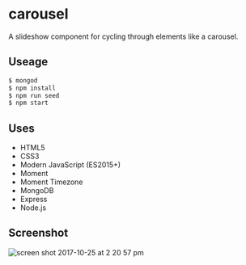 # carousel
A slideshow component for cycling through elements like a carousel.

## Useage
```bash
$ mongod
$ npm install
$ npm run seed
$ npm start
```

## Uses
* HTML5
* CSS3
* Modern JavaScript (ES2015+)
* Moment
* Moment Timezone
* MongoDB
* Express
* Node.js

## Screenshot
![screen shot 2017-10-25 at 2 20 57 pm](https://user-images.githubusercontent.com/31416056/32023958-c5e7f160-b98f-11e7-9e55-dc68122cb13e.png)
